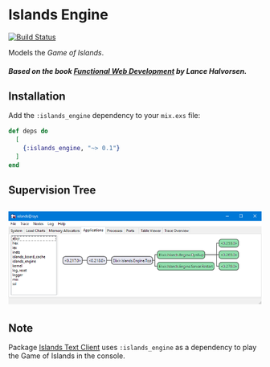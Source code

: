 # Islands Engine

[![Build Status](https://travis-ci.org/RaymondLoranger/islands_engine.svg?branch=master)](https://travis-ci.org/RaymondLoranger/islands_engine)

Models the _Game of Islands_.

##### Based on the book [Functional Web Development](https://pragprog.com/book/lhelph/functional-web-development-with-elixir-otp-and-phoenix) by Lance Halvorsen.

## Installation

Add the `:islands_engine` dependency to your `mix.exs` file:

```elixir
def deps do
  [
    {:islands_engine, "~> 0.1"}
  ]
end
```

## Supervision Tree

## ![engine_app](images/islands_engine_app.png)

## Note

Package [Islands Text Client](https://hex.pm/packages/islands_text_client) uses
`:islands_engine` as a dependency to play the Game of Islands in the console.
